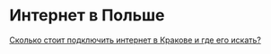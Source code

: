 # Интернет в Польше

[Сколько стоит подключить интернет в Кракове и где его искать?](http://inkrakow.com.ua/%D0%B6%D0%B8%D0%BB%D1%8C%D0%B5/%D1%81%D0%BA%D0%BE%D0%BB%D1%8C%D0%BA%D0%BE-%D1%81%D1%82%D0%BE%D0%B8%D1%82-%D0%B8%D0%BD%D1%82%D0%B5%D1%80%D0%BD%D0%B5%D1%82-%D0%B2-%D0%BA%D1%80%D0%B0%D0%BA%D0%BE%D0%B2%D0%B5/)  